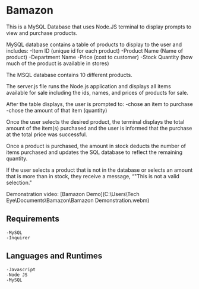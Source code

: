 #  Bamazon

This is a MySQL Database that uses Node.JS terminal to display prompts to view and purchase products.

MySQL database contains a table of products to display to the user and includes:
    -Item ID (unique id for each product)
    -Product Name (Name of product)
    -Department Name
    -Price (cost to customer)
    -Stock Quantity (how much of the product is available in stores)

The MSQL database contains 10 different products.

The server.js file runs the Node.js application and displays all items available for sale including the ids, names, and prices of products for sale.

After the table displays, the user is prompted to:
    -chose an item to purchase
    -chose the amount of that item (quantity)

Once the user selects the desired product, the terminal displays the total amount of the item(s) purchased and the user is informed that the purchase at the total price was successful.

Once a product is purchased, the amount in stock deducts the number of items purchased and updates the SQL database to reflect the remaining quantity.

If the user selects a product that is not in the database or selects an amount that is more than in stock, they receive a message, “"This is not a valid selection."

Demonstration video: [Bamazon Demo](C:\Users\Tech Eye\Documents\Bamazon\Bamazon Demonstration.webm)

## Requirements
    -MySQL
    -Inquirer

##  Languages and Runtimes
    -Javascript
    -Node JS
    -MySQL
